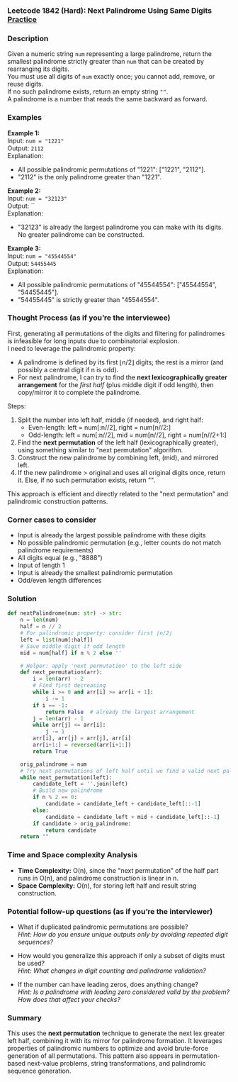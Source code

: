 ### Leetcode 1842 (Hard): Next Palindrome Using Same Digits [Practice](https://leetcode.com/problems/next-palindrome-using-same-digits)

### Description  
Given a numeric string `num` representing a large palindrome, return the smallest palindrome strictly greater than `num` that can be created by rearranging its digits.  
You must use all digits of `num` exactly once; you cannot add, remove, or reuse digits.  
If no such palindrome exists, return an empty string `""`.  
A palindrome is a number that reads the same backward as forward.

### Examples  

**Example 1:**  
Input: `num = "1221"`  
Output: `2112`  
Explanation:  
- All possible palindromic permutations of "1221": ["1221", "2112"].  
- "2112" is the only palindrome greater than "1221".

**Example 2:**  
Input: `num = "32123"`  
Output: ``  
Explanation:  
- "32123" is already the largest palindrome you can make with its digits. No greater palindrome can be constructed.

**Example 3:**  
Input: `num = "45544554"`  
Output: `54455445`  
Explanation:  
- All possible palindromic permutations of "45544554": ["45544554", "54455445"].
- "54455445" is strictly greater than "45544554".

### Thought Process (as if you’re the interviewee)  
First, generating all permutations of the digits and filtering for palindromes is infeasible for long inputs due to combinatorial explosion.  
I need to leverage the palindromic property:
- A palindrome is defined by its first ⌊n/2⌋ digits; the rest is a mirror (and possibly a central digit if n is odd).
- For next palindrome, I can try to find the **next lexicographically greater arrangement** for the *first half* (plus middle digit if odd length), then copy/mirror it to complete the palindrome.

Steps:
1. Split the number into left half, middle (if needed), and right half:
   - Even-length: left = num[:n//2], right = num[n//2:]
   - Odd-length: left = num[:n//2], mid = num[n//2], right = num[n//2+1:]
2. Find the **next permutation** of the left half (lexicographically greater), using something similar to "next permutation" algorithm.
3. Construct the new palindrome by combining left, (mid), and mirrored left.
4. If the new palindrome > original and uses all original digits once, return it. Else, if no such permutation exists, return "".

This approach is efficient and directly related to the "next permutation" and palindromic construction patterns.

### Corner cases to consider  
- Input is already the largest possible palindrome with these digits
- No possible palindromic permutation (e.g., letter counts do not match palindrome requirements)
- All digits equal (e.g., "8888")
- Input of length 1
- Input is already the smallest palindromic permutation
- Odd/even length differences

### Solution

```python
def nextPalindrome(num: str) -> str:
    n = len(num)
    half = n // 2
    # For palindromic property: consider first ⌊n/2⌋
    left = list(num[:half])
    # Save middle digit if odd length
    mid = num[half] if n % 2 else ''

    # Helper: apply 'next permutation' to the left side
    def next_permutation(arr):
        i = len(arr) - 2
        # Find first decreasing
        while i >= 0 and arr[i] >= arr[i + 1]:
            i -= 1
        if i == -1:
            return False  # already the largest arrangement
        j = len(arr) - 1
        while arr[j] <= arr[i]:
            j -= 1
        arr[i], arr[j] = arr[j], arr[i]
        arr[i+1:] = reversed(arr[i+1:])
        return True

    orig_palindrome = num
    # Try next permutations of left half until we find a valid next palindrome
    while next_permutation(left):
        candidate_left = ''.join(left)
        # Build new palindrome
        if n % 2 == 0:
            candidate = candidate_left + candidate_left[::-1]
        else:
            candidate = candidate_left + mid + candidate_left[::-1]
        if candidate > orig_palindrome:
            return candidate
    return ""
```

### Time and Space complexity Analysis  

- **Time Complexity:** O(n), since the "next permutation" of the half part runs in O(n), and palindrome construction is linear in n.
- **Space Complexity:** O(n), for storing left half and result string construction.

### Potential follow-up questions (as if you’re the interviewer)  

- What if duplicated palindromic permutations are possible?  
  *Hint: How do you ensure unique outputs only by avoiding repeated digit sequences?*

- How would you generalize this approach if only a subset of digits must be used?  
  *Hint: What changes in digit counting and palindrome validation?*

- If the number can have leading zeros, does anything change?  
  *Hint: Is a palindrome with leading zero considered valid by the problem? How does that affect your checks?*

### Summary
This uses the **next permutation** technique to generate the next lex greater left half, combining it with its mirror for palindrome formation. It leverages properties of palindromic numbers to optimize and avoid brute-force generation of all permutations. This pattern also appears in permutation-based next-value problems, string transformations, and palindromic sequence generation.